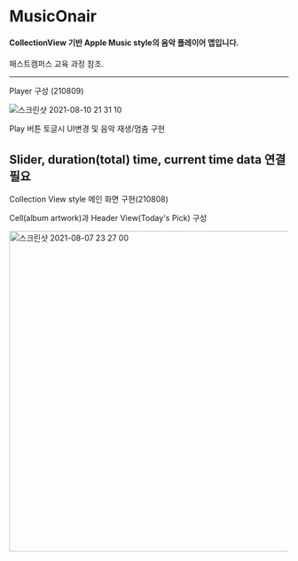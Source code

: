 # MusicOnair
#### CollectionView 기반 Apple Music style의 음악 플레이어 앱입니다.
패스트캠퍼스 교육 과정 참조.


---------- 
Player 구성 (210809)


![스크린샷 2021-08-10 21 31 10](https://user-images.githubusercontent.com/40759743/128867206-aae58b9f-a9fb-4f48-89f7-ddaebf85d979.png)


Play 버튼 토글시 UI변경 및 음악 재생/멈춤 구현


Slider, duration(total) time, current time data 연결 필요
----------
Collection View style 메인 화면 구현(210808) 

Cell(album artwork)과 Header View(Today's Pick) 구성



<img width="578" alt="스크린샷 2021-08-07 23 27 00" src="https://user-images.githubusercontent.com/40759743/128603554-3476c325-5538-4616-8ed2-9518e4505210.png">

